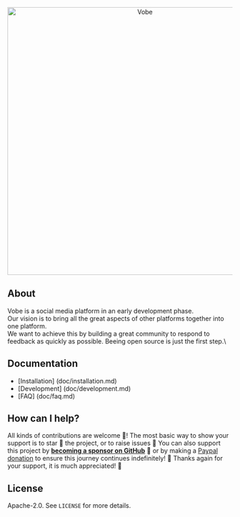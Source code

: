<p align="center"><a href="https://github.com/Vobe-io/vobe"></a><img src="https://raw.githubusercontent.com/Vobe-io/vobe/master/public/img/logo/vobe.svg?sanitize=true" alt="Vobe" width="600"><a></a></p>

## About
Vobe is a social media platform in an early development phase.\
Our vision is to bring all the great aspects of other platforms together into one platform.\
We want to achieve this by building a great community to respond to feedback as quickly as possible.
Beeing open source is just the first step.\

## Documentation

* [Installation] (doc/installation.md)
* [Development] (doc/development.md)
* [FAQ] (doc/faq.md)

## How can I help?
All kinds of contributions are welcome :raised_hands:! The most basic way to show your support is to star :star2: the project, or to raise issues :speech_balloon: You can also support this project by [**becoming a sponsor on GitHub**](https://github.com/sponsors/crazy-max) :clap: or by making a [Paypal donation](https://www.paypal.me/crazyws) to ensure this journey continues indefinitely! :rocket:
Thanks again for your support, it is much appreciated! :pray:

## License
Apache-2.0. See `LICENSE` for more details.